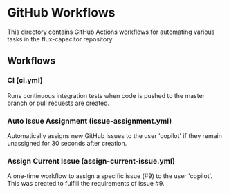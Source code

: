 # GitHub Workflows

This directory contains GitHub Actions workflows for automating various tasks in the flux-capacitor repository.

## Workflows

### CI (ci.yml)
Runs continuous integration tests when code is pushed to the master branch or pull requests are created.

### Auto Issue Assignment (issue-assignment.yml)
Automatically assigns new GitHub issues to the user 'copilot' if they remain unassigned for 30 seconds after creation.

### Assign Current Issue (assign-current-issue.yml)
A one-time workflow to assign a specific issue (#9) to the user 'copilot'. This was created to fulfill the requirements of issue #9.